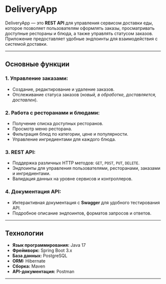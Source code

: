 # **DeliveryApp**  

DeliveryApp — это **REST API** для управления сервисом доставки еды, которое позволяет пользователям оформлять заказы, просматривать доступные рестораны и блюда, а также управлять статусом заказов. Приложение предоставляет удобные эндпоинты для взаимодействия с системой доставки.  

---

## **Основные функции**  

### **1. Управление заказами:**  
- Создание, редактирование и удаление заказов.  
- Отслеживание статуса заказов (*новый, в обработке, доставляется, доставлен*).  

### **2. Работа с ресторанами и блюдами:**  
- Получение списка доступных ресторанов.  
- Просмотр меню ресторана.  
- Фильтрация блюд по категории, цене и популярности.  
- Управление ингредиентами для каждого блюда.  

### **3. REST API:**  
- Поддержка различных HTTP методов: `GET`, `POST`, `PUT`, `DELETE`.  
- Эндпоинты для управления пользователями, ресторанами, заказами и ингредиентами.  
- Валидация данных на уровне сервисов и контроллеров.  

### **4. Документация API:**  
- Интерактивная документация с **Swagger** для удобного тестирования API.  
- Подробное описание эндпоинтов, форматов запросов и ответов.  

---

## **Технологии**  

- **Язык программирования:** Java 17  
- **Фреймворк:** Spring Boot 3.x  
- **База данных:** PostgreSQL  
- **ORM:** Hibernate  
- **Сборка:** Maven  
- **API-документация:** Postman  

---

